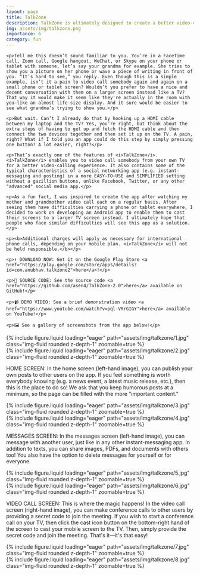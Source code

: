 ```yaml
---
layout: page
title: TalkZone
description: TalkZone is ultimately designed to create a better video-calling experience. (October 2021)
img: assets/img/talkzone.png
importance: 6
category: fun
---
```


<div>

    <p>Tell me this doesn’t sound familiar to you. You’re in a FaceTime call, Zoom call, Google hangout, WeChat, or Skype on your phone or tablet with someone, let’s say your grandma for example. She tries to show you a picture on her phone or wave a piece of writing in front of you. “It’s hard to see,” you reply. Even though this is a simple example, isn’t it a pain to video call somebody again and again on a small phone or tablet screen? Wouldn’t you prefer to have a nice and decent conversation with them on a larger screen instead like a TV? That way it would make it seem like they're actually in the room with you—like an almost life-size display. And it sure would be easier to see what grandma’s trying to show you.</p>

    <p>But wait. Can’t I already do that by hooking up a HDMI cable between my laptop and the TV? Yes, you’re right, but think about the extra steps of having to get up and fetch the HDMI cable and then connect the two devices together and then set it up on the TV. A pain, right? What if I told you an app could do this step by simply pressing one button? A lot easier, right?</p>

    <p>That’s exactly one of the features of <i>TalkZone</i>. <i>TalkZone</i> enables you to video call somebody from your own TV for a better video-calling experience. It also contains some of the typical characteristics of a social networking app (e.g. instant-messaging and posting) in a more EASY-TO-USE and SIMPLIFIED setting without a gazillion buttons, unlike Facebook, Twitter, or any other "advanced" social media app.</p>

    <p>As a fun fact, I was inspired to create the app after watching my mother and grandmother video call each on a regular basis. After seeing them have difficulties carrying a phone or tablet everywhere, I decided to work on developing an Android app to enable them to cast their screens to a larger TV screen instead. I ultimately hope that people who face similar difficulties will see this app as a solution.</p>

    <p><b>Additional charges will apply as necessary for international phone calls, depending on your mobile plan. <i>TalkZone</i> will not be held responsible.</b></p>

    <p>⬇️ DOWNLOAD NOW: Get it on the Google Play Store <a href="https://play.google.com/store/apps/details?id=com.anubhav.talkzone2">here</a>!</p>

    <p>📜 SOURCE CODE: See the source code <a href="https://github.com/asen4/TalkZone-2.0">here</a> available on GitHub!</p>

    <p>📹 DEMO VIDEO: See a brief demonstration video <a href="https://www.youtube.com/watch?v=pql-VRrGIGY">here</a> available on YouTube!</p>

    <p>🖼️ See a gallery of screenshots from the app below!</p>

</div>

<div class="row">
    <div class="col-sm mt-3 mt-md-0">
        {% include figure.liquid loading="eager" path="assets/img/talkzone/1.jpg" class="img-fluid rounded z-depth-1" zoomable=true %}
    </div>
    <div class="col-sm mt-3 mt-md-0">
        {% include figure.liquid loading="eager" path="assets/img/talkzone/2.jpg" class="img-fluid rounded z-depth-1" zoomable=true %}
    </div>
</div>

<div class="caption">
    <p>HOME SCREEN: In the home screen (left-hand image), you can publish your own posts to other users on the app. If you feel something is worth everybody knowing (e.g. a news event, a latest music release, etc.), then this is the place to do so! We ask that you keep humorous posts at a minimum, so the page can be filled with the more "important content."</p>
</div>

<div class="row">
    <div class="col-sm mt-3 mt-md-0">
        {% include figure.liquid loading="eager" path="assets/img/talkzone/3.jpg" class="img-fluid rounded z-depth-1" zoomable=true %}
    </div>
    <div class="col-sm mt-3 mt-md-0">
        {% include figure.liquid loading="eager" path="assets/img/talkzone/4.jpg" class="img-fluid rounded z-depth-1" zoomable=true %}
    </div>
</div>

<div class="caption">
    <p>MESSAGES SCREEN: In the messages screen (left-hand image), you can message with another user, just like in any other instant-messaging app. In addition to texts, you can share images, PDFs, and documents with others too! You also have the option to delete messages for yourself or for everyone.</p>
</div>

<div class="row">
    <div class="col-sm mt-3 mt-md-0">
        {% include figure.liquid loading="eager" path="assets/img/talkzone/5.jpg" class="img-fluid rounded z-depth-1" zoomable=true %}
    </div>
    <div class="col-sm mt-3 mt-md-0">
        {% include figure.liquid loading="eager" path="assets/img/talkzone/6.jpg" class="img-fluid rounded z-depth-1" zoomable=true %}
    </div>
</div>

<div class="caption">
    <p>VIDEO CALL SCREEN: This is where the magic happens! In the video call screen (right-hand image), you can make conference calls to other users by providing a secret code to join the meeting. If you wish to start a conference call on your TV, then click the cast icon button on the bottom-right hand of the screen to cast your mobile screen to the TV. Then, simply provide the secret code and join the meeting. That's it—it's that easy!</p>
</div>

<div class="row">
    <div class="col-sm mt-3 mt-md-0">
        {% include figure.liquid loading="eager" path="assets/img/talkzone/7.jpg" class="img-fluid rounded z-depth-1" zoomable=true %}
    </div>
    <div class="col-sm mt-3 mt-md-0">
        {% include figure.liquid loading="eager" path="assets/img/talkzone/8.jpg" class="img-fluid rounded z-depth-1" zoomable=true %}
    </div>
</div>

